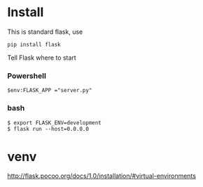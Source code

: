 # Install

This is standard flask, use
```
pip install flask
```

Tell Flask where to start 

### Powershell
```
$env:FLASK_APP ="server.py"
```

### bash 
```
$ export FLASK_ENV=development
$ flask run --host=0.0.0.0
```

# venv
http://flask.pocoo.org/docs/1.0/installation/#virtual-environments

